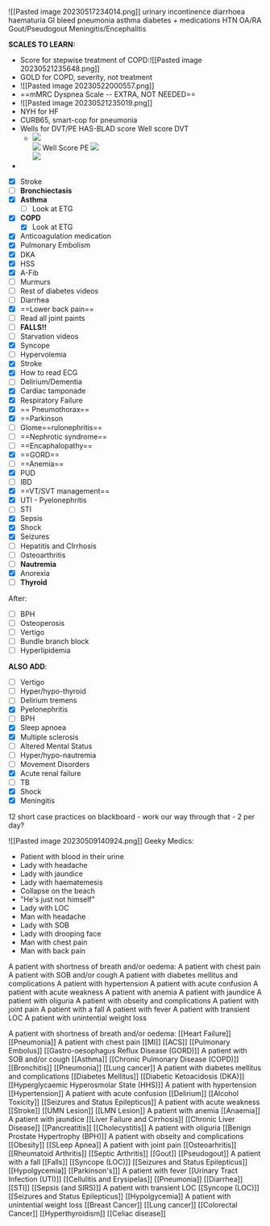 ![[Pasted image 20230517234014.png]]
urinary incontinence
diarrhoea
haematuria
GI bleed
pneumonia
asthma
diabetes + medications
HTN
OA/RA
Gout/Pseudogout
Meningitis/Encephalitis

**SCALES TO LEARN:**
- Score for stepwise treatment of COPD:![[Pasted image 20230521235648.png]] 
- GOLD for COPD, severity, not treatment
- ![[Pasted image 20230522000557.png]]
- ==mMRC Dyspnea Scale --  EXTRA, NOT NEEDED==
- ![[Pasted image 20230521235019.png]]
- NYH for HF
- CURB65, smart-cop for pneumonia
- Wells for DVT/PE
  HAS-BLAD score
  Well score DVT
  - ![](http://127.0.0.1:60064/paste-c43a31dd44d3425210a6eb8a1bbc7f7728234edd.jpg)  
![](http://127.0.0.1:60064/paste-187de0e98215f1e31209e2fb7b752029fb858959.jpg)
Well Score PE
![](http://127.0.0.1:60064/paste-602ef72dae4d17a1b049d61a62dc41fb8d7e942e.jpg)  
![](http://127.0.0.1:60064/paste-02431774fab06eaae0d6ab1655064b8da1c61a56.jpg)
- 

- [x] Stroke
- [ ] **Bronchiectasis**
- [x] **Asthma**
	- [ ] Look at ETG
- [x] **COPD**
	- [x] Look at ETG
- [x] Anticoagulation medication
- [x] Pulmonary Embolism
- [x] DKA
- [x] HSS
- [x] A-Fib
- [ ] Murmurs
- [ ] Rest of diabetes videos
- [ ] Diarrhea
- [x] ==Lower back pain==
- [ ] Read all joint paints
- [ ] **FALLS!!**
- [ ] Starvation videos
- [x] Syncope
- [ ] Hypervolemia
- [x] Stroke
- [x] How to read ECG
- [ ] Delirium/Dementia
- [x] Cardiac tamponade
- [x] Respiratory Failure
- [x] == Pneumothorax==
- [x] ==Parkinson
- [ ] Glome==rulonephritis==
- [ ] ==Nephrotic syndrome==
- [ ] ==Encaphalopathy==
- [x] ==GORD==
- [ ] ==Anemia==
- [x] PUD
- [ ] IBD
- [x] ==VT/SVT management==
- [x] UTI - Pyelonephritis
- [ ] STI
- [x] Sepsis
- [x] Shock
- [x] Seizures
- [ ] Hepatitis and CIrrhosis
- [ ] Osteoarthritis
- [ ] **Nautremia**
- [x] Anorexia
- [ ] **Thyroid**

After:
- [ ] BPH
- [ ] Osteoperosis
- [ ] Vertigo
- [ ] Bundle branch block
- [ ] Hyperlipidemia

**ALSO ADD**:
- [ ] Vertigo
- [ ] Hyper/hypo-thyroid
- [ ] Delirium tremens
- [x] Pyelonephritis
- [ ] BPH
- [x] Sleep apnoea
- [x] Multiple sclerosis
- [ ] Altered Mental Status
- [ ] Hyper/hypo-nautremia
- [ ] Movement Disorders
- [x] Acute renal failure
- [ ] TB
- [x] Shock
- [x] Meningitis

12 short case practices on blackboard - work our way through that - 2 per day?

![[Pasted image 20230509140924.png]]
Geeky Medics:
- Patient with blood in their urine
- Lady with headache
- Lady with jaundice
- Lady with haematemesis
- Collapse on the beach
- "He's just not himself"
- Lady with LOC
- Man with headache
- Lady with SOB
- Lady with drooping face
- Man with chest pain
- Man with back pain

A patient with shortness of breath and/or oedema:
A patient with chest pain
A patient with SOB and/or cough
A patient with diabetes mellitus and complications
A patient with hypertension
A patient with acute confusion
A patient with acute weakness
A patient with anemia
A patient with jaundice
A patient with oliguria
A patient with obseity and complications
A patient with joint pain
A patient with a fall
A patient with fever
A patient with transient LOC
A patient with unintential weight loss

A patient with shortness of breath and/or oedema:
[[Heart Failure]]
[[Pneumonia]]
A patient with chest pain
[[MI]]
[[ACS]]
[[Pulmonary Embolus]]
[[Gastro-oesophagus Reflux Disease (GORD)]]
A patient with SOB and/or cough
[[Asthma]]
[[Chronic Pulmonary Disease (COPD)]]
[[Bronchitis]]
[[Pneumonia]]
[[Lung cancer]]
A patient with diabetes mellitus and complications
[[Diabetes Mellitus]]
[[Diabetic Ketoacidosis (DKA)]]
[[Hyperglycaemic Hyperosmolar State (HHS)]]
A patient with hypertension
[[Hypertension]]
A patient with acute confusion
[[Delirium]]
[[Alcohol Toxicity]]
[[Seizures and Status Epilepticus]]
A patient with acute weakness
[[Stroke]]
[[UMN Lesion]]
[[LMN Lesion]]
A patient with anemia
[[Anaemia]]
A patient with jaundice
[[Liver Failure and Cirrhosis]]
[[Chronic Liver Disease]]
[[Pancreatitis]]
[[Cholecystitis]]
A patient with oliguria
[[Benign Prostate Hypertrophy (BPH)]]
A patient with obseity and complications
[[Obesity]]
[[SLeep Apnea]]
A patient with joint pain
[[Osteoarhritis]]
[[Rheumatoid Arthritis]]
[[Septic Arthritis]]
[[Gout]]
[[Pseudogout]]
A patient with a fall
[[Falls]]
[[Syncope (LOC)]]
[[Seizures and Status Epilepticus]]
[[Hypolgycemia]]
[[Parkinson's]]]
A patient with fever
[[Urinary Tract Infection (UTI)]]
[[Cellulitis and Erysipelas]]
[[Pneumonia]]
[[Diarrhea]]
[[STI]]
[[Sepsis (and SIRS)]]
A patient with transient LOC
[[Syncope (LOC)]]
[[Seizures and Status Epilepticus]]
[[Hypolgycemia]]
A patient with unintential weight loss
[[Breast Cancer]]
[[Lung cancer]]
[[Colorectal Cancer]]
[[Hyperthyroidism]]
[[Celiac disease]]